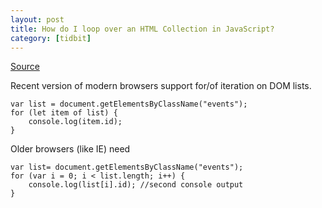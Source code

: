 ```yaml
---
layout: post
title: How do I loop over an HTML Collection in JavaScript?
category: [tidbit]
---
```

[Source](https://stackoverflow.com/questions/22754315/for-loop-for-htmlcollection-elements)

Recent version of modern browsers support for/of iteration on DOM lists. 

```
var list = document.getElementsByClassName("events");
for (let item of list) {
    console.log(item.id);
}
```

Older browsers (like IE) need 

```
var list= document.getElementsByClassName("events");
for (var i = 0; i < list.length; i++) {
    console.log(list[i].id); //second console output
}
```
